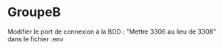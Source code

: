 # GroupeB

Modifier le port de connexion à la BDD : "Mettre 3306 au lieu de 3308" dans le fichier .env
